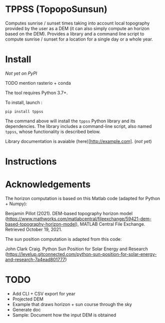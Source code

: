 # TPPSS (TopopoSunsun)

Computes sunrise / sunset times taking into account local topography provided by the user as a DEM (it can also simply compute an horizon based on the DEM). Provides a library and a command line script to compute sunrise / sunset for a location for a single day or a whole year.

# Install

*Not yet on PyPI*

TODO mention rasterio + conda

The tool requires Python 3.7+.

To install, launch :

```console
pip install tppss
```

The command above will install the `tppss` Python library and its dependencies. The library includes a command-line script, also named `tppss`, whose functionality is described below.

Library documentation is avaiable (here)[http://example.com]. (*not yet*)

# Instructions

# Acknowledgements

The horizon computation is based on this Matlab code (adapted for Python + Numpy):

Benjamin Pillot (2021). DEM-based topography horizon model 
(https://www.mathworks.com/matlabcentral/fileexchange/59421-dem-based-topography-horizon-model),
MATLAB Central File Exchange. Retrieved October 19, 2021. 


The sun position computation is adapted from this code:

John Clark Craig. Python Sun Position for Solar Energy and Research
(https://levelup.gitconnected.com/python-sun-position-for-solar-energy-and-research-7a4ead801777)


# TODO 

- Add CLI + CSV export for year
- Projected DEM
- Example that draws horizon + sun course through the sky
- Generate doc
- Sample: Document how the input DEM is obtained
